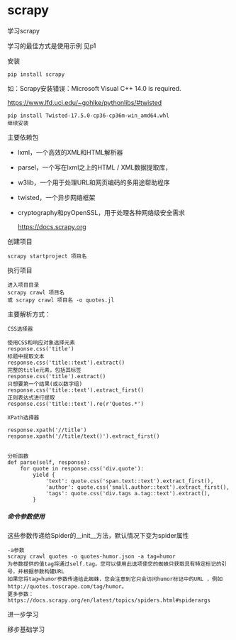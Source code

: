 # scrapy

学习scrapy

学习的最佳方式是使用示例 见p1

安装

    pip install scrapy

如：Scrapy安装错误：Microsoft Visual C++ 14.0 is required.

https://www.lfd.uci.edu/~gohlke/pythonlibs/#twisted

    pip install Twisted-17.5.0-cp36-cp36m-win_amd64.whl
    继续安装

主要依赖包
* lxml，一个高效的XML和HTML解析器
* parsel，一个写在lxml之上的HTML / XML数据提取库，
* w3lib，一个用于处理URL和网页编码的多用途帮助程序
* twisted，一个异步网络框架
* cryptography和pyOpenSSL，用于处理各种网络级安全需求


    https://docs.scrapy.org

创建项目

    scrapy startproject 项目名

执行项目

    进入项目目录
    scrapy crawl 项目名
    或 scrapy crawl 项目名 -o quotes.jl

主要解析方式：
    
    CSS选择器

    使用CSS和响应对象选择元素
    response.css('title')
    标题中提取文本
    response.css('title::text').extract()
    完整的title元素，包括其标签
    response.css('title').extract()
    只想要第一个结果(或以数字组)
    response.css('title::text').extract_first()
    正则表达式进行提取
    response.css('title::text').re(r'Quotes.*')

    XPath选择器

    response.xpath('//title')
    response.xpath('//title/text()').extract_first()


    分析函数
    def parse(self, response):
        for quote in response.css('div.quote'):
            yield {
                'text': quote.css('span.text::text').extract_first(),
                'author': quote.css('small.author::text').extract_first(),
                'tags': quote.css('div.tags a.tag::text').extract(),
            }

##### 命令参数使用

这些参数传递给Spider的__init__方法，默​​认情况下变为spider属性

    -a参数
    scrapy crawl quotes -o quotes-humor.json -a tag=humor
    为参数提供的值tag将通过self.tag。您可以使用此选项使您的蜘蛛只获取具有特定标记的引号，并根据参数构建URL
    如果您将tag=humor参数传递给此蜘蛛，您会注意到它只会访问humor标记中的URL ，例如 http://quotes.toscrape.com/tag/humor。
    更多参数：https://docs.scrapy.org/en/latest/topics/spiders.html#spiderargs

进一步学习

移步基础学习




